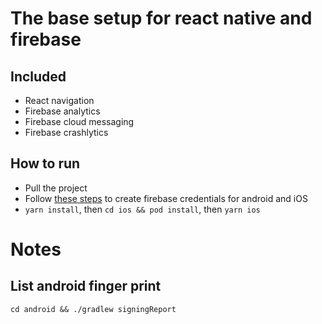 #  The base setup for react native and firebase

##  Included
- React navigation
- Firebase analytics
- Firebase cloud messaging
- Firebase crashlytics


##  How to run
- Pull the project
- Follow [these steps](https://rnfirebase.io/#2-android-setup) to create firebase credentials for android and iOS
- `yarn install`, then `cd ios && pod install`, then `yarn ios`




#   Notes

##  List android finger print
`cd android && ./gradlew signingReport`
